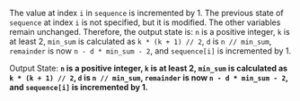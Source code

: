 The value at index `i` in `sequence` is incremented by 1. The previous state of `sequence` at index `i` is not specified, but it is modified. The other variables remain unchanged. Therefore, the output state is: `n` is a positive integer, `k` is at least 2, `min_sum` is calculated as `k * (k + 1) // 2`, `d` is `n // min_sum`, `remainder` is now `n - d * min_sum - 2`, and `sequence[i]` is incremented by 1.

Output State: **`n` is a positive integer, `k` is at least 2, `min_sum` is calculated as `k * (k + 1) // 2`, `d` is `n // min_sum`, `remainder` is now `n - d * min_sum - 2`, and `sequence[i]` is incremented by 1.**